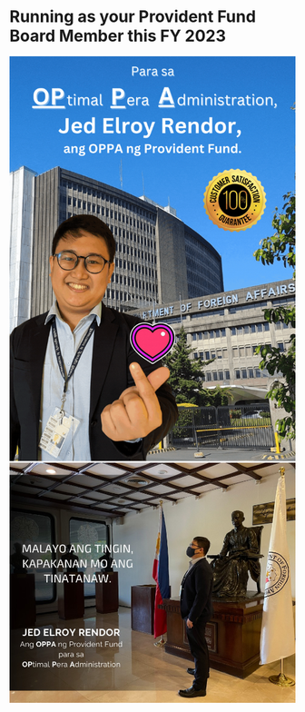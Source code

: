 # Running as your Provident Fund Board Member this FY 2023

![campaign1](/assets/images/prf2023/PRF2023_01.gif)
![campaign2](/assets/images/prf2023/PRF2023_02.jpg)

